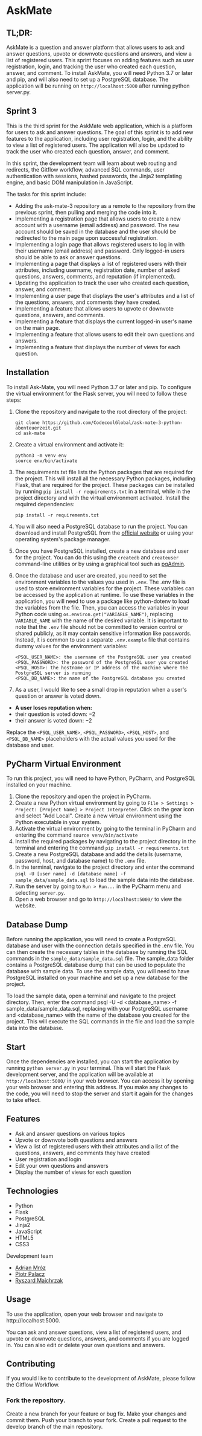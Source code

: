 # AskMate

## TL;DR: 
AskMate is a question and answer platform that allows users to ask and answer questions, upvote or downvote questions and answers, and view a list of registered users. This sprint focuses on adding features such as user registration, login, and tracking the user who created each question, answer, and comment. To install AskMate, you will need Python 3.7 or later and pip, and will also need to set up a PostgreSQL database. The application will be running on `http://localhost:5000` after running python server.py.

## Sprint 3
This is the third sprint for the AskMate web application, which is a platform for users to ask and answer questions. The goal of this sprint is to add new features to the application, including user registration, login, and the ability to view a list of registered users. The application will also be updated to track the user who created each question, answer, and comment.

In this sprint, the development team will learn about web routing and redirects, the Gitflow workflow, advanced SQL commands, user authentication with sessions, hashed passwords, the Jinja2 templating engine, and basic DOM manipulation in JavaScript.

The tasks for this sprint include:
- Adding the ask-mate-3 repository as a remote to the repository from the previous sprint, then pulling and merging the code into it.
- Implementing a registration page that allows users to create a new account with a username (email address) and password. The new account should be saved in the database and the user should be redirected to the main page upon successful registration.
- Implementing a login page that allows registered users to log in with their username (email address) and password. Only logged-in users should be able to ask or answer questions.
- Implementing a page that displays a list of registered users with their attributes, including username, registration date, number of asked questions, answers, comments, and reputation (if implemented).
- Updating the application to track the user who created each question, answer, and comment.
- Implementing a user page that displays the user's attributes and a list of the questions, answers, and comments they have created.
- Implementing a feature that allows users to upvote or downvote questions, answers, and comments.
- Implementing a feature that displays the current logged-in user's name on the main page.
- Implementing a feature that allows users to edit their own questions and answers.
- Implementing a feature that displays the number of views for each question.

## Installation
To install Ask-Mate, you will need Python 3.7 or later and pip.
To configure the virtual environment for the Flask server, you will need to follow these steps:

1. Clone the repository and navigate to the root directory of the project:
    ```
    git clone https://github.com/CodecoolGlobal/ask-mate-3-python-abenteuerzeit.git
    cd ask-mate
    ```
2. Create a virtual environment and activate it:
    ```
    python3 -m venv env
    source env/bin/activate
    ```
3. The requirements.txt file lists the Python packages that are required for the project. This will install all the necessary Python packages, including Flask, that are required for the project. These packages can be installed by running `pip install -r requirements.txt` in a terminal, while in the project directory and with the virtual environment activated. Install the required dependencies:
    ```
    pip install -r requirements.txt
    ```
4. You will also need a PostgreSQL database to run the project. You can download and install PostgreSQL from the [official website](https://www.postgresql.org/download/) or using your operating system's package manager.

5. Once you have PostgreSQL installed, create a new database and user for the project. You can do this using the `createdb` and `createuser` command-line utilities or by using a graphical tool such as [pgAdmin](https://www.pgadmin.org/).

6. Once the database and user are created, you need to set the environment variables to the values you used in `.env`. The .env file is used to store environment variables for the project. These variables can be accessed by the application at runtime. To use these variables in the application, you will need to use a package like python-dotenv to load the variables from the file. Then, you can access the variables in your Python code using `os.environ.get("VARIABLE_NAME")`, replacing `VARIABLE_NAME` with the name of the desired variable. It is important to note that the `.env` file should not be committed to version control or shared publicly, as it may contain sensitive information like passwords. Instead, it is common to use a separate `.env.example` file that contains dummy values for the environment variables:
    ```
    <PSQL_USER_NAME>: the username of the PostgreSQL user you created
    <PSQL_PASSWORD>: the password of the PostgreSQL user you created
    <PSQL_HOST>: the hostname or IP address of the machine where the PostgreSQL server is running
    <PSQL_DB_NAME>: the name of the PostgreSQL database you created
    ```
7. As a user, I would like to see a small drop in reputation when a user's question or answer is voted down.
- **A user loses reputation when:**
- their question is voted down: −2
- their answer is voted down: −2

Replace the `<PSQL_USER_NAME>`, `<PSQL_PASSWORD>`, `<PSQL_HOST>`, and `<PSQL_DB_NAME>` placeholders with the actual values you used for the database and user.

## PyCharm Virtual Environment

To run this project, you will need to have Python, PyCharm, and PostgreSQL installed on your machine.

1. Clone the repository and open the project in PyCharm.
2. Create a new Python virtual environment by going to `File > Settings > Project: [Project Name] > Project Interpreter`. Click on the gear icon and select "Add Local". Create a new virtual environment using the Python executable in your system.
3. Activate the virtual environment by going to the terminal in PyCharm and entering the command `source venv/bin/activate`
4. Install the required packages by navigating to the project directory in the terminal and entering the command `pip install -r requirements.txt`
5. Create a new PostgreSQL database and add the details (username, password, host, and database name) to the `.env` file.
6. In the terminal, navigate to the project directory and enter the command `psql -U [user name] -d [database name] -f sample_data/sample_data.sql` to load the sample data into the database.
7. Run the server by going to `Run > Run...` in the PyCharm menu and selecting `server.py`.
8. Open a web browser and go to `http://localhost:5000/` to view the website.

## Database Dump
Before running the application, you will need to create a PostgreSQL database and user with the connection details specified in the .env file. You can then create the necessary tables in the database by running the SQL commands in the `sample_data/sample_data.sql` file.
The sample_data folder contains a PostgreSQL database dump that can be used to populate the database with sample data. To use the sample data, you will need to have PostgreSQL installed on your machine and set up a new database for the project.

To load the sample data, open a terminal and navigate to the project directory. Then, enter the command psql -U <username> -d <database_name> -f sample_data/sample_data.sql, replacing <username> with your PostgreSQL username and <database_name> with the name of the database you created for the project. This will execute the SQL commands in the file and load the sample data into the database.

## Start

Once the dependencies are installed, you can start the application by running `python server.py` in your terminal. 
This will start the Flask development server, and the application will be available at `http://localhost:5000/` in your web browser.
You can access it by opening your web browser and entering this address.
If you make any changes to the code, you will need to stop the server and start it again for the changes to take effect.

## Features
- Ask and answer questions on various topics
- Upvote or downvote both questions and answers
- View a list of registered users with their attributes and a list of the questions, answers, and comments they have created
- User registration and login
- Edit your own questions and answers
- Display the number of views for each question 

## Technologies
- Python
- Flask
- PostgreSQL
- Jinja2
- JavaScript
- HTML5
- CSS3

Development team
- [Adrian Mróz](https://www.linkedin.com/in/abenteuerzeit/) 
- [Piotr Palacz](https://www.linkedin.com/in/piotr-palacz-6ab556197/)
- [Ryszard Majchrzak](https://www.linkedin.com/in/ryszard-majchrzak-795b70219/)

## Usage
To use the application, open your web browser and navigate to http://localhost:5000.

You can ask and answer questions, view a list of registered users, and upvote or downvote questions, answers, and comments if you are logged in. You can also edit or delete your own questions and answers.

## Contributing
If you would like to contribute to the development of AskMate, please follow the Gitflow Workflow.

### Fork the repository.
Create a new branch for your feature or bug fix.
Make your changes and commit them.
Push your branch to your fork.
Create a pull request to the develop branch of the main repository.
